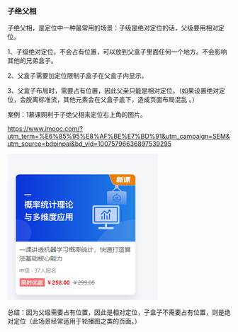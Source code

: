 ### 子绝父相

子绝父相，是定位中一种最常用的场景：子级是绝对定位的话，父级要用相对定位。

1、子级绝对定位，不会占有位置，可以放到父盒子里面任何一个地方。不会影响其他的兄弟盒子。

2、父盒子需要加定位限制子盒子在父盒子内显示。

3、父盒子布局时，需要占有位置，因此父亲只能是相对定位。（如果设置绝对定位，会脱离标准流，其他元素会在父盒子底下，造成页面布局混乱 。）



案例：1慕课网利于子绝父相来定位右上角的图片。



https://www.imooc.com/?utm_term=%E6%85%95%E8%AF%BE%E7%BD%91&utm_campaign=SEM&utm_source=bdpinpai&bd_vid=10075796636897539295



![image-20211202173126489](16子绝父相案例.assets/image-20211202173126489.png)





总结：因为父级需要占有位置，因此是相对定位，子盒子不需要占有位置，则是绝对定位（此场景经常适用于轮播图之类的页面。）